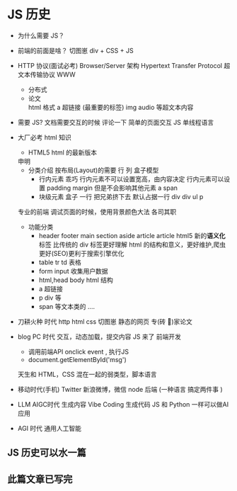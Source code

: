 # JS 历史

- 为什么需要 JS？
- 前端的前面是啥？
  切图崽
  div + CSS + JS
- HTTP 协议(面试必考)
  Browser/Server 架构
  Hypertext Transfer Protocol 超文本传输协议
  WWW

  - 分布式
  - <!DOCTYPE html>
    论文
    <div>
        <title>马斯克推行的第一性原理</title>
    </div>
    html 格式
    a 超链接 (最重要的标签)
    img audio 等超文本内容

- 需要 JS?
  文档需要交互的时候
  评论一下
  简单的页面交互
  JS 单线程语言

- 大厂必考 html 知识

  - HTML5 html 的最新版本
  <!DOCTYPE html> 申明
  - 分类介绍
    按布局(Layout)的需要 行 列
    盒子模型
    - 行内元素 乖巧
      行内元素不可以设置宽高，由内容决定
      行内元素可以设置 padding margin 但是不会影响其他元素
      a span
    - 块级元素 盒子 一行 把兄弟挤下去
      默认占据一行 div
      div
      ul
      p

  专业的前端 调试页面的时候，使用背景颜色大法
  各司其职

  - 功能分类
    - header footer main section aside article
      article html5 新的**语义化**标签
      比传统的 div 标签更好理解 html 的结构和意义，更好维护,爬虫更好(SEO)更利于搜索引擎优化
    - table tr td 表格
    - form input 收集用户数据
    - html,head body html 结构
    - a 超链接
    - p div 等
    - span 等文本类的
      ....

- 刀耕火种 时代
  http html css
  切图崽
  静态的网页 专(砖 🧱)家论文

- blog PC 时代
  交互，动态加载，提交内容
  JS 来了
  前端开发
  - 调用前端API
  onclick event , 执行JS
  - document.getElementById('msg')
  
  天生和 HTML，CSS 混在一起的弱类型，脚本语言

- 移动时代(手机)
  Twitter 新浪微博，微信
  node 后端 (一种语言 搞定两件事 )

- LLM AIGC时代 生成内容
  Vibe Coding 生成代码
  JS 和 Python 一样可以做AI 应用
  
- AGI 时代
  通用人工智能

## JS 历史可以水一篇
## 此篇文章已写完